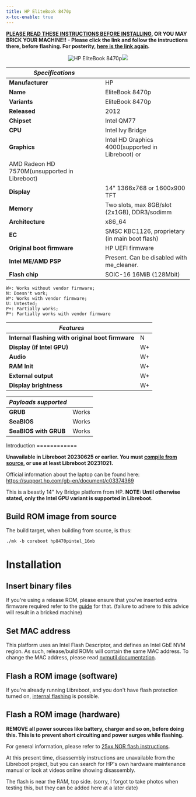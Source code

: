 ```yaml
---
title: HP EliteBook 8470p
x-toc-enable: true
---
```


**[PLEASE READ THESE INSTRUCTIONS BEFORE INSTALLING](ivy_has_common), OR
YOU MAY BRICK YOUR MACHINE!! - Please click the link and follow the instructions
there, before flashing. For posterity,
[here is the link again](ivy_has_common).**

<div class="specs">
<center>
<img tabindex=1 alt="HP EliteBook 8470p" class="p" src="https://av.libreboot.org/hp8470p/hp8470p.jpg" /><span class="f"><img src="https://av.libreboot.org/hp8470p/hp8470p.jpg" /></span>
</center>

| ***Specifications***       |                                                |
|----------------------------|------------------------------------------------|
| **Manufacturer**           | HP                                             |
| **Name**                   | EliteBook 8470p                                |
| **Variants**               | EliteBook 8470p                                |
| **Released**               | 2012                                           |
| **Chipset**                | Intel QM77                                     |
| **CPU**                    | Intel Ivy Bridge                               |
| **Graphics**               | Intel HD Graphics 4000(supported in Libreboot) or
                               AMD Radeon HD 7570M(unsupported in Libreboot)  | 
| **Display**                | 14" 1366x768 or 1600x900 TFT                   |
| **Memory**                 | Two slots, max 8GB/slot (2x1GB), DDR3/sodimm   |
| **Architecture**           | x86_64                                         |
| **EC**                     | SMSC KBC1126, proprietary (in main boot flash) |
| **Original boot firmware** | HP UEFI firmware                               |
| **Intel ME/AMD PSP**       | Present. Can be disabled with me_cleaner.      |
| **Flash chip**             | SOIC-16 16MiB (128Mbit)                        |


```
W+: Works without vendor firmware; 
N: Doesn't work; 
W*: Works with vendor firmware; 
U: Untested; 
P+: Partially works; 
P*: Partially works with vendor firmware
```

| ***Features***                                    |    |
|---------------------------------------------------|----|
| **Internal flashing with original boot firmware** | N  |
| **Display (if Intel GPU)**                        | W+ |
| **Audio**                                         | W+ |
| **RAM Init**                                      | W+ |
| **External output**                               | W+ |
| **Display brightness**                            | W+ | 

| ***Payloads supported***  |           |
|---------------------------|-----------|
| **GRUB**                  | Works     |
| **SeaBIOS**               | Works     |
| **SeaBIOS with GRUB**     | Works     |
</div>
Introduction
============

**Unavailable in Libreboot 20230625 or earlier. You must [compile from
source](../build/), or use at least Libreboot 20231021.**

Official information about the laptop can be found here:
<https://support.hp.com/gb-en/document/c03374369>

This is a beastly 14" Ivy Bridge platform from HP.
**NOTE: Until otherwise stated, only the Intel GPU variant is supported in
Libreboot.**

Build ROM image from source
---------------------------

The build target, when building from source, is thus:

	./mk -b coreboot hp8470pintel_16mb

Installation
============

Insert binary files
-------------------

If you're using a release ROM, please ensure that you've inserted extra firmware
required refer to the [guide](../install/ivy_has_common) for that. (failure
to adhere to this advice will result in a bricked machine)

Set MAC address
---------------

This platform uses an Intel Flash Descriptor, and defines an Intel GbE NVM
region. As such, release/build ROMs will contain the same MAC address. To
change the MAC address, please read [nvmutil documentation](../install/nvmutil).

Flash a ROM image (software)
-----------------

If you're already running Libreboot, and you don't have flash protection
turned on, [internal flashing](../install/) is possible.

Flash a ROM image (hardware)
-----------------

**REMOVE all power sources like battery, charger and so on, before doing this.
This is to prevent short circuiting and power surges while flashing.**

For general information, please refer to [25xx NOR flash
instructions](../install/spi).

At this present time, disassembly instructions are unavailable from the
Libreboot project, but you can search for HP's own hardware maintenance manual
or look at videos online showing disassembly.

The flash is near the RAM, top side. (sorry, I forgot to take photos when
testing this, but they can be added here at a later date)
